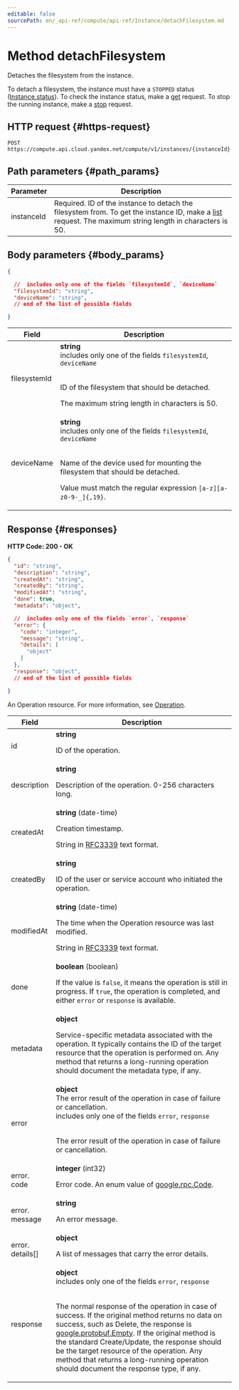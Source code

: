 ```yaml
---
editable: false
sourcePath: en/_api-ref/compute/api-ref/Instance/detachFilesystem.md
---
```


# Method detachFilesystem
Detaches the filesystem from the instance.
 
To detach a filesystem, the instance must have a `STOPPED` status ([Instance.status](/docs/compute/api-ref/Instance#representation)).
To check the instance status, make a [get](/docs/compute/api-ref/Instance/get) request.
To stop the running instance, make a [stop](/docs/compute/api-ref/Instance/stop) request.
 
## HTTP request {#https-request}
```
POST https://compute.api.cloud.yandex.net/compute/v1/instances/{instanceId}:detachFilesystem
```
 
## Path parameters {#path_params}
 
Parameter | Description
--- | ---
instanceId | Required. ID of the instance to detach the filesystem from.  To get the instance ID, make a [list](/docs/compute/api-ref/Instance/list) request.  The maximum string length in characters is 50.
 
## Body parameters {#body_params}
 
```json 
{

  //  includes only one of the fields `filesystemId`, `deviceName`
  "filesystemId": "string",
  "deviceName": "string",
  // end of the list of possible fields

}
```

 
Field | Description
--- | ---
filesystemId | **string** <br> includes only one of the fields `filesystemId`, `deviceName`<br><br><p>ID of the filesystem that should be detached.</p> <p>The maximum string length in characters is 50.</p> 
deviceName | **string** <br> includes only one of the fields `filesystemId`, `deviceName`<br><br><p>Name of the device used for mounting the filesystem that should be detached.</p> <p>Value must match the regular expression ``[a-z][a-z0-9-_]{,19}``.</p> 
 
## Response {#responses}
**HTTP Code: 200 - OK**

```json 
{
  "id": "string",
  "description": "string",
  "createdAt": "string",
  "createdBy": "string",
  "modifiedAt": "string",
  "done": true,
  "metadata": "object",

  //  includes only one of the fields `error`, `response`
  "error": {
    "code": "integer",
    "message": "string",
    "details": [
      "object"
    ]
  },
  "response": "object",
  // end of the list of possible fields

}
```
An Operation resource. For more information, see [Operation](/docs/api-design-guide/concepts/operation).
 
Field | Description
--- | ---
id | **string**<br><p>ID of the operation.</p> 
description | **string**<br><p>Description of the operation. 0-256 characters long.</p> 
createdAt | **string** (date-time)<br><p>Creation timestamp.</p> <p>String in <a href="https://www.ietf.org/rfc/rfc3339.txt">RFC3339</a> text format.</p> 
createdBy | **string**<br><p>ID of the user or service account who initiated the operation.</p> 
modifiedAt | **string** (date-time)<br><p>The time when the Operation resource was last modified.</p> <p>String in <a href="https://www.ietf.org/rfc/rfc3339.txt">RFC3339</a> text format.</p> 
done | **boolean** (boolean)<br><p>If the value is ``false``, it means the operation is still in progress. If ``true``, the operation is completed, and either ``error`` or ``response`` is available.</p> 
metadata | **object**<br><p>Service-specific metadata associated with the operation. It typically contains the ID of the target resource that the operation is performed on. Any method that returns a long-running operation should document the metadata type, if any.</p> 
error | **object**<br>The error result of the operation in case of failure or cancellation. <br> includes only one of the fields `error`, `response`<br><br><p>The error result of the operation in case of failure or cancellation.</p> 
error.<br>code | **integer** (int32)<br><p>Error code. An enum value of <a href="https://github.com/googleapis/googleapis/blob/master/google/rpc/code.proto">google.rpc.Code</a>.</p> 
error.<br>message | **string**<br><p>An error message.</p> 
error.<br>details[] | **object**<br><p>A list of messages that carry the error details.</p> 
response | **object** <br> includes only one of the fields `error`, `response`<br><br><p>The normal response of the operation in case of success. If the original method returns no data on success, such as Delete, the response is <a href="https://developers.google.com/protocol-buffers/docs/reference/google.protobuf#empty">google.protobuf.Empty</a>. If the original method is the standard Create/Update, the response should be the target resource of the operation. Any method that returns a long-running operation should document the response type, if any.</p> 